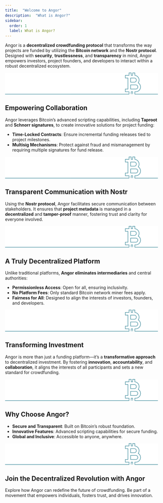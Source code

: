```yaml
---
title:  "Welcome to Angor"
description:  "What is Angor?"
sidebar:
  order: 1
  label: What is Angor?
---
```

 
Angor is a **decentralized crowdfunding protocol** that transforms the way projects are funded by utilizing the **Bitcoin network** and the **Nostr protocol**. Designed with **security**, **trustlessness**, and **transparency** in mind, Angor empowers investors, project founders, and developers to interact within a robust decentralized ecosystem.

![bitcoin](./bitcoin2.svg)

## Empowering Collaboration

Angor leverages Bitcoin’s advanced scripting capabilities, including **Taproot** and **Schnorr signatures**, to create innovative solutions for project funding:

- **Time-Locked Contracts**: Ensure incremental funding releases tied to project milestones.
- **Multisig Mechanisms**: Protect against fraud and mismanagement by requiring multiple signatures for fund release.

![bitcoin](./bitcoin2.svg)

## Transparent Communication with Nostr

Using the **Nostr protocol**, Angor facilitates secure communication between stakeholders. It ensures that **project metadata** is managed in a **decentralized** and **tamper-proof** manner, fostering trust and clarity for everyone involved.

![bitcoin](./bitcoin2.svg)

## A Truly Decentralized Platform

Unlike traditional platforms, **Angor eliminates intermediaries** and central authorities:

- **Permissionless Access**: Open for all, ensuring inclusivity.
- **No Platform Fees**: Only standard Bitcoin network miner fees apply.
- **Fairness for All**: Designed to align the interests of investors, founders, and developers.

![bitcoin](./bitcoin2.svg)

## Transforming Investment

Angor is more than just a funding platform—it’s a **transformative approach** to decentralized investment. By fostering **innovation**, **accountability**, and **collaboration**, it aligns the interests of all participants and sets a new standard for crowdfunding.

![bitcoin](./bitcoin2.svg)

## Why Choose Angor?

- **Secure and Transparent**: Built on Bitcoin’s robust foundation.
- **Innovative Features**: Advanced scripting capabilities for secure funding.
- **Global and Inclusive**: Accessible to anyone, anywhere.

![bitcoin](./bitcoin2.svg)

 ## Join the Decentralized Revolution with Angor

Explore how Angor can redefine the future of crowdfunding. Be part of a movement that empowers individuals, fosters trust, and drives innovation.